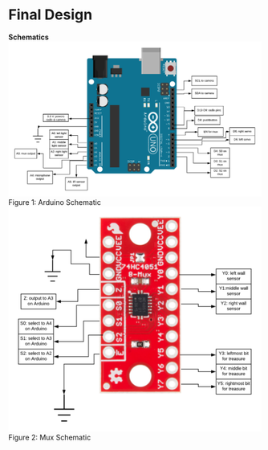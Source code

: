 # Final Design


**Schematics**   
![alt text](/assets/finaldesign/arduino.png)
Figure 1: Arduino Schematic
![alt text](/assets/finaldesign/mux.png)
Figure 2: Mux Schematic